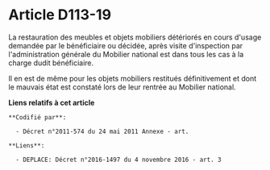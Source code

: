 # Article D113-19

La restauration des meubles et objets mobiliers détériorés en cours d'usage demandée par le bénéficiaire ou décidée, après
visite d'inspection par l'administration générale du Mobilier national est dans tous les cas à la charge dudit bénéficiaire.

Il en est de même pour les objets mobiliers restitués définitivement et dont le mauvais état est constaté lors de leur
rentrée au Mobilier national.

**Liens relatifs à cet article**

	**Codifié par**:

	  - Décret n°2011-574 du 24 mai 2011 Annexe - art.

	**Liens**:

	  - DEPLACE: Décret n°2016-1497 du 4 novembre 2016 - art. 3
